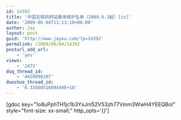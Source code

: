 ```yaml
---
id: 14392
title: '中国互联网网站集体维护名单（2009.6.3起）[zz]'
date: '2009-06-04T11:13:10+08:00'
author: Jay
layout: post
guid: 'http://www.jayxu.com/?p=14392'
permalink: /2009/06/04/14392
posturl_add_url:
    - 'yes'
views:
    - '2473'
dsq_thread_id:
    - '4424098307'
duoshuo_thread_id:
    - '6.3356051609449E+18'
---
```


[gdoc key="1o8uPphTH1jc1b3YxJnl52V53zh77Vmm3WwH4YEEQBoI" style="font-size: xx-small;" http_opts='{}']
